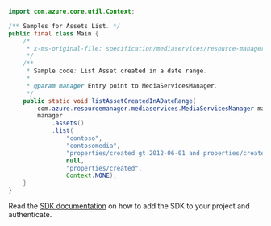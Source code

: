 ```java
import com.azure.core.util.Context;

/** Samples for Assets List. */
public final class Main {
    /*
     * x-ms-original-file: specification/mediaservices/resource-manager/Microsoft.Media/stable/2021-11-01/examples/assets-list-in-date-range.json
     */
    /**
     * Sample code: List Asset created in a date range.
     *
     * @param manager Entry point to MediaServicesManager.
     */
    public static void listAssetCreatedInADateRange(
        com.azure.resourcemanager.mediaservices.MediaServicesManager manager) {
        manager
            .assets()
            .list(
                "contoso",
                "contosomedia",
                "properties/created gt 2012-06-01 and properties/created lt 2013-07-01",
                null,
                "properties/created",
                Context.NONE);
    }
}
```

Read the [SDK documentation](https://github.com/Azure/azure-sdk-for-java/blob/azure-resourcemanager-mediaservices_2.0.0/sdk/mediaservices/azure-resourcemanager-mediaservices/README.md) on how to add the SDK to your project and authenticate.
